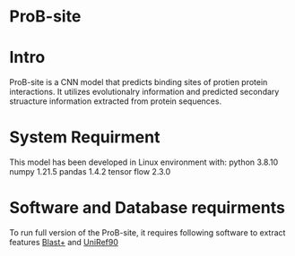 # ProB-site
# Intro
ProB-site is a CNN model that predicts binding sites of protien protein interactions. It utilizes evolutionalry information and predicted secondary struacture information extracted from protein sequences. 
# System Requirment
This model has been developed in Linux environment with:
python 3.8.10
numpy 1.21.5
pandas 1.4.2
tensor flow 2.3.0
# Software and Database requirments
To run full version of  the ProB-site, it requires following software to extract features
[Blast+](https://ftp.ncbi.nlm.nih.gov/blast/executables/blast+/LATEST/) and [UniRef90](https://www.uniprot.org/downloads)
